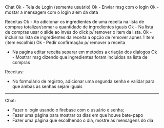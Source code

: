 Chat
Ok - Tela de Login (somente usuário)
Ok - Enviar msg com o login
Ok - mostar a mensagem com o login alem da data

Receitas
Ok - Ao adicionar os ingredientes de uma receita na lista de compras totalizar/somar a quantidade de ingredientes iguais
Ok - Na lista de compras usar o slide ao invés do click p/ remover o item da lista.
Ok - incluir na lista de ingredientes da receita a opção de remover apnes 1 item (item escolhid)
Ok - Pedir confirmação p/ remover a receita
- Na pagina editar receita separar em metodos a criação dos dialogos
Ok - Mostrar msg dizendo que ingredientes foram incluidos na lista de compras

Receitas:

- No formulário de registro, adicionar uma segunda senha e validar para que ambas as senhas sejam iguais

----------------------------------------------------------

Chat:
- Fazer o login usando o firebase com o usuário e senha;
- Fazer uma página para mostrar os dias em que houve bate-papo
- Fazer uma página que escolhendo o dia, mostre as mensagens do dia